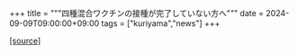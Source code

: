 +++
title = """四種混合ワクチンの接種が完了していない方へ"""
date = 2024-09-09T09:00:00+09:00
tags = ["kuriyama","news"]
+++


[[source]](https://www.town.kuriyama.hokkaido.jp/soshiki/38/28626.html)

